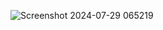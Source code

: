 ![Screenshot 2024-07-29 065219](https://github.com/user-attachments/assets/6b1a5934-774b-4433-ba57-2835984b10ea)
